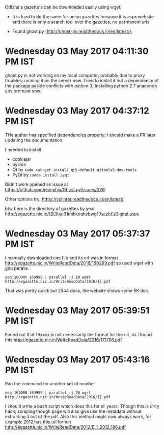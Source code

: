Odisha's gazette's can be downloaded easily using wget;

* It is hard to do the same for union gazettes because it is aspx website and
    there is only a search tool over the gazettes; no permanent urls

* Found ghost.py (http://ghost-py.readthedocs.io/en/latest/);

# Wednesday 03 May 2017 04:11:30 PM IST

ghost.py in not working on my local computer; probably due to proxy troubles;
running it on the server now.
Tried to install it but a dependency of the package pyside conflicts with
python 3; Installing python 2.7 anaconda enviornment now.

# Wednesday 03 May 2017 04:37:12 PM IST

THe author has specified dependencies properly; I should make a PR later
updating the documentation

I needed to install

* cookiejar
* pyside
* Qt by `sudo apt-get install qt5-default qttools5-dev-tools`
* PyQt by `conda install pyqt`

Didn't work opened an issue at https://github.com/jeanphix/Ghost.py/issues/326

Other options try: https://splinter.readthedocs.io/en/latest/

btw here is the directory of gazettes by year http://egazette.nic.in/(S(3tye31mihkriqhvbwg10sezb))/Digital.aspx

# Wednesday 03 May 2017 05:37:37 PM IST

I manually downloaded one file and its url was in format http://egazette.nic.in/WriteReadData/2016/168299.pdf
so used wget with gnu paralle.

`seq 160000 169999 | parallel -j 20 wget http://egazette.nic.in/WriteReadData/2016/{}.pdf`

That was pretty quick but 2544 docs, the website shows some 5K doc.

# Wednesday 03 May 2017 05:39:51 PM IST

Found out that 16xxxx is not necessarily the format for the url, as I found this
http://egazette.nic.in/WriteReadData/2016/171706.pdf

# Wednesday 03 May 2017 05:43:16 PM IST

Ran the command for another set of number

`seq 160000 169999 | parallel -j 20 wget http://egazette.nic.in/WriteReadData/2016/{}.pdf`

I should write a bash script which does this for all years. Though this is
dirty hack; scraping though page will also give use hte metadata without
extracting it out of the pdf. Also this method might now always work, for
example 2012 has this url format http://egazette.nic.in/WriteReadData/2012/E_1_2012_186.pdf
